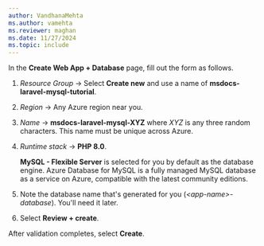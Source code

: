 ```yaml
---
author: VandhanaMehta
ms.author: vamehta
ms.reviewer: maghan
ms.date: 11/27/2024
ms.topic: include
---
```

In the **Create Web App + Database** page, fill out the form as follows.

1. *Resource Group* &rarr; Select **Create new** and use a name of **msdocs-laravel-mysql-tutorial**.
1. *Region* &rarr; Any Azure region near you.
1. *Name* &rarr; **msdocs-laravel-mysql-XYZ** where *XYZ* is any three random characters. This name must be unique across Azure.
1. *Runtime stack* &rarr; **PHP 8.0**.

    **MySQL - Flexible Server** is selected for you by default as the database engine. Azure Database for MySQL is a fully managed MySQL database as a service on Azure, compatible with the latest community editions.

1. Note the database name that's generated for you (*\<app-name>-database*). You'll need it later.
1. Select **Review + create**.

After validation completes, select **Create**.
